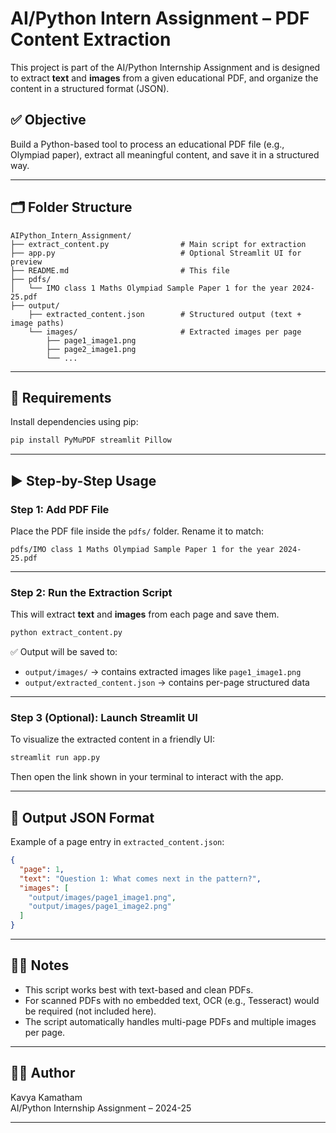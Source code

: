 
# AI/Python Intern Assignment – PDF Content Extraction

This project is part of the AI/Python Internship Assignment and is designed to extract **text** and **images** from a given educational PDF, and organize the content in a structured format (JSON).

## ✅ Objective

Build a Python-based tool to process an educational PDF file (e.g., Olympiad paper), extract all meaningful content, and save it in a structured way.

---

## 🗂️ Folder Structure

```
AIPython_Intern_Assignment/
├── extract_content.py                # Main script for extraction
├── app.py                            # Optional Streamlit UI for preview
├── README.md                         # This file
├── pdfs/
│   └── IMO class 1 Maths Olympiad Sample Paper 1 for the year 2024-25.pdf
├── output/
    ├── extracted_content.json        # Structured output (text + image paths)
    └── images/                       # Extracted images per page
        ├── page1_image1.png
        ├── page2_image1.png
        └── ...
```

---

## 🧰 Requirements

Install dependencies using pip:

```bash
pip install PyMuPDF streamlit Pillow
```

---

## ▶️ Step-by-Step Usage

### Step 1: Add PDF File

Place the PDF file inside the `pdfs/` folder. Rename it to match:
```
pdfs/IMO class 1 Maths Olympiad Sample Paper 1 for the year 2024-25.pdf
```

---

### Step 2: Run the Extraction Script

This will extract **text** and **images** from each page and save them.

```bash
python extract_content.py
```

✅ Output will be saved to:

- `output/images/` → contains extracted images like `page1_image1.png`
- `output/extracted_content.json` → contains per-page structured data

---

### Step 3 (Optional): Launch Streamlit UI

To visualize the extracted content in a friendly UI:

```bash
streamlit run app.py
```

Then open the link shown in your terminal to interact with the app.

---

## 📄 Output JSON Format

Example of a page entry in `extracted_content.json`:

```json
{
  "page": 1,
  "text": "Question 1: What comes next in the pattern?",
  "images": [
    "output/images/page1_image1.png",
    "output/images/page1_image2.png"
  ]
}
```

---

## 🙋‍♀️ Notes

- This script works best with text-based and clean PDFs.
- For scanned PDFs with no embedded text, OCR (e.g., Tesseract) would be required (not included here).
- The script automatically handles multi-page PDFs and multiple images per page.

---

## 👩‍💻 Author

Kavya Kamatham  
AI/Python Internship Assignment – 2024-25

---
